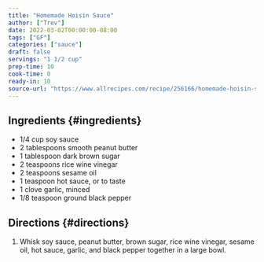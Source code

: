 ```yaml
---
title: "Homemade Hoisin Sauce"
author: ["Trev"]
date: 2022-03-02T00:00:00-08:00
tags: ["GF"]
categories: ["sauce"]
draft: false
servings: "1 1/2 cup"
prep-time: 10
cook-time: 0
ready-in: 10
source-url: "https://www.allrecipes.com/recipe/256166/homemade-hoisin-sauce/"
---
```


## Ingredients {#ingredients}

-   1/4 cup soy sauce
-   2 tablespoons smooth peanut butter
-   1 tablespoon dark brown sugar
-   2 teaspoons rice wine vinegar
-   2 teaspoons sesame oil
-   1 teaspoon hot sauce, or to taste
-   1 clove garlic, minced
-   1/8 teaspoon ground black pepper


## Directions {#directions}

1.  Whisk soy sauce, peanut butter, brown sugar, rice wine vinegar, sesame oil, hot sauce, garlic, and black pepper together in a large bowl.